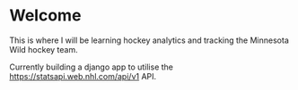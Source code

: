 # Welcome

This is where I will be learning hockey analytics and tracking the Minnesota Wild hockey team.


Currently building a django app to utilise the https://statsapi.web.nhl.com/api/v1 API.
